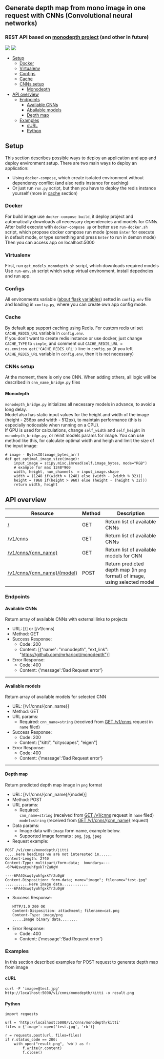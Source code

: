 ## Generate depth map from mono image in one request with CNNs (Convolutional neural networks)
### REST API based on [monodepth project](https://github.com/mrharicot/monodepth) (and other in future)

![](../assets/example.jpeg) ![](../assets/example_depth.png) 
<!-- TOC depthFrom:1 depthTo:3 withLinks:1 updateOnSave:1 orderedList:0 -->
* [Setup](#setup)
  - [Docker](#docker)
  - [Virtualenv](#virtualenv)
  - [Configs](#configs)
  - [Cache](#cache)
  - [CNNs setup](#cnns-setup)
    - [Monodepth](#monodepth)
* [API overview](#api-overview)
  - [Endpoints](#endpoints)
    - [Available CNNs](#available-cnns)
    - [Abailable models](#available-models)
    - [Depth map](#depth-map)
  - [Examples](#examples)
    - [cURL](#curl)
    - [Python](#python)
<!-- /TOC -->

## Setup
This section describes possible ways to deploy an application and app and deploy environment setup.
There are two main ways to deploy an application: 
* Using `docker-compose`, which create isolated environment without dependency conflict (and also redis instance for caching)
* Or just run `run.py` script, but then you have to deploy the redis instance yourself (more in [cache](#cache) section)
  
### Docker
For build image use `docker-compose build`, it deploy project and automatically downloads all necessary dependencies and models for CNNs.  
After build execute with `docker-compose up` or better use `run-docker.sh` script, which propose docker compose run mode (press `Enter` for execute in default mode, or type something and press `Enter` to run in demon mode)  
Then you can access app on localhost:5000
### Virtualenv
First, run `get_models_monodepth.sh` script, which downloads required models 
Use `run-env.sh` script which setup virtual environment, install depedncies and run app.
### Configs
All environments variable ([about flask variables](http://flask.pocoo.org/docs/1.0/config/)) setted in `config.env` file and loading in `config.py`, where you can create own app config mode.
### Cache
By default app support caching using Redis. For custom redis url set `CACHE_REDIS_URL` variable in `config.env`.  
If you don't want to create redis instance or use docker, just change `CACHE_TYPE` to `simple`, and comment out 
`CACHE_REDIS_URL = os.environ.get('CACHE_REDIS_URL')` line in `config.py` (if you left `CACHE_REDIS_URL` variable in `config.env`, then it is not necessary)
### CNNs setup
At the moment, there is only one CNN. When adding others, all logic will be described in `cnn_name_bridge.py` files
#### Monodepth
`monodepth_bridge.py` initializes all necessary models in advance, to avoid a long delay.  
Model also has static input values for the height and width of the image (height - 256px and width - 512px), to maintain performance (this is especially noticeable when running on a CPU).  
If GPU is used for calculations, change `self_width` and `self_height` in `monodepth_bridge.py`, or reinit models params for image. You can use method like this, for calculate optimal width and heigh and limit the size of the input image:  
```
# image - BytesIO(image_bytes_arr)
def get_optimal_image_size(image):
    input_image = scipy.misc.imread(self.image_bytes, mode="RGB")
    # example for max 1248*960
    width, height, num_channels  = input_image.shape
    width = (1248 if(width > 1248) else (width - (width % 32)))
    height = (960 if(height > 960) else (height - (height % 32)))
    return width, height
```
## API overview  

| Resource| Method | Description |
| --------| --------|--------|
| [/](#available-cnns)|GET|Return list of available CNNs|
| [/v1/cnns](#available-cnns)|GET|Return list of available CNNs|
| [/v1/cnns/{cnn_name}](#available-models)|GET|Return list of available models for CNN|
| [/v1/cnns/{cnn_name}/{model}](#depth-map)|POST|Return predicted depth map (in `png` format) of image, using selected model|

### Endpoints 

#### Available CNNs  
Return array of available CNNs with external links to projects
* URL: [/] or [/v1/cnns]
* Method: GET
* Success Response:  
  - Code: 200  
  - Content: [{"name": "monodepth", "ext_link": "https://github.com/mrharicot/monodepth"}]
* Error Response:  
  - Code: 400
  - Content: {'message':'Bad Request error'}
------------------------
#### Available models
Return array of available models for selected CNN
* URL: [/v1/cnns/{cnn_name}]
* Method: GET
* URL params: 
  - Required: `cnn_name=string` (received from [GET /v1/cnns](#available-cnns) request in `name` filed)
* Success Response:  
  - Code: 200  
  - Content: ["kitti", "cityscapes", "eigen"]
* Error Response:  
  - Code: 400
  - Content: {'message':'Bad Request error'}
------------------------
#### Depth map
Return predicted depth map image in `png` format
* URL: [/v1/cnns/{cnn_name}/{model}]
* Method: POST
* URL params: 
  - Required:  
  `cnn_name=string` (received from [GET /v1/cnns](#available-cnns) request in `name` filed)   
  `model=string` (received from [GET /v1/cnns/{cnn_name}](#available-models) request)  
* Data params:  
  - Image data with `image` form name, example below.  
  - Supported image formats : `png`, `jpg`, `jpeg`
* Request example:  
```
POST /v1/cnns/monodepth/jitti
.....Here headings we are not interested in......
Content-Length: 2740
Content-Type: multipart/form-data;  boundary=----6PA4QswqtyuhfgxkTrZu0gW

----6PA4QswqtyuhfgxkTrZu0gW
Content-Disposition: form-data; name="image"; filename="test.jpg"
...........Here image data............
----6PA4QswqtyuhfgxkTrZu0gW
```
* Success Response:
  ```
  HTTP/1.0 200 OK
  Content-Disposition: attachment; filename=cat.png
  Content-Type: image/png
  .....Image binary data........
  ```
* Error Response:  
  - Code: 400
  - Content: {'message':'Bad Request error'}
### Examples  
In this section described examples for POST request to generate depth map from image
#### cURL
```
curl -F 'image=@test.jpg' http://localhost:5000/v1/cnns/monodepth/kitti -o result.png
```
#### Python
``` 
import requests

url = 'http://localhost:5000/v1/cnns/monodepth/kitti'
files = {'image': open('test.jpg', 'rb')}

r = requests.post(url, files=files)
if r.status_code == 200:
    with open("result.png", 'wb') as f:
        f.write(r.content)
        f.close()      
```
